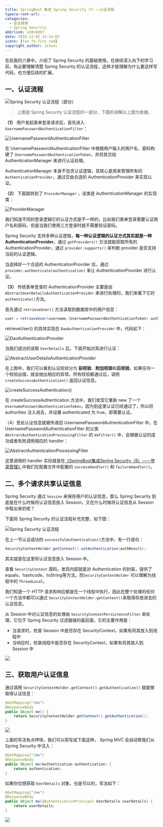 ```yaml
---
title: SpringBoot 集成 Spring Security（7）——认证流程
typora-root-url: ..
categories:
  - 安全框架
  - Spring Security
abbrlink: a28c0db7
date: 2018-12-02 14:14:03
icons: [fas fa-fire red]
copyright_author: Jitwxs
---
```


在前面的六章中，介绍了 Spring Security 的基础使用，在继续深入向下的学习前，有必要理解清楚 Spring Security 的认证流程，这样才能理解为什么要这样写代码，也方便后续的扩展。

## 一、认证流程

![Spring Security 认证流程（部分）](/images/posts/20181202095539982.png)

>上图是 Spring Security 认证流程的一部分，下面的讲解以上图为依据。

**（1）** 用户发起表单登录请求后，首先进入 `UsernamePasswordAuthenticationFilter`：

![UsernamePasswordAuthenticationFilter](/images/posts/2018120210045295.png)

在 UsernamePasswordAuthenticationFilter 中根据用户输入的用户名、密码构建了 `UsernamePasswordAuthenticationToken`，并将其交给 AuthenticationManager 来进行认证处理。

AuthenticationManager 本身不包含认证逻辑，其核心是用来管理所有的 `AuthenticationProvider`，通过交由合适的 AuthenticationProvider 来实现认证。

**（2）** 下面跳转到了 `ProviderManager` ，该类是 AuthenticationManager 的实现类：

![ProviderManager](/images/posts/20181202102203137.png)

我们知道不同的登录逻辑它的认证方式是不一样的，比如我们表单登录需要认证用户名和密码，但是当我们使用三方登录时就不需要验证密码。

Spring Security 支持多种认证逻辑，**每一种认证逻辑的认证方式其实就是一种 AuthenticationProvider**。通过 `getProviders()` 方法就能获取所有的 AuthenticationProvider，通过 `provider.supports()` 来判断 provider 是否支持当前的认证逻辑。

当选择好一个合适的 AuthenticationProvider 后，通过 `provider.authenticate(authentication)` 来让 AuthenticationProvider 进行认证。

**（3）** 传统表单登录的 AuthenticationProvider 主要是由 `AbstractUserDetailsAuthenticationProvider` 来进行处理的，我们来看下它的 `authenticate()`方法。

首先通过 `retrieveUser()` 方法读取到数据库中的用户信息：

```java
user = retrieveUser(username,(UsernamePasswordAuthenticationToken) authentication);
```

retrieveUser() 的具体实现在 `DaoAuthenticationProvider` 中，代码如下：

![DaoAuthenticationProvider](/images/posts/20181202103804350.png)

当我们成功的读取 `UserDetails` 后，下面开始对其进行认证：

![AbstractUserDetailsAuthenticationProvider](/images/posts/20181202105844461.png)

在上图中，我们可以看到认证校验分为 **前校验**、**附加校验**和**后校验**，如果任何一个校验出错，就会抛出相应的异常。所有校验都通过后，调用 `createSuccessAuthentication()` 返回认证信息。

![createSuccessAuthentication()]()

在 createSuccessAuthentication 方法中，我们发现它重新 new 了一个 `UsernamePasswordAuthenticationToken`，因为到这里认证已经通过了，所以将 authorities 注入进去，并设置 authenticated 为 true，即需要认证。

（4）至此认证信息就被传递回 UsernamePasswordAuthenticationFilter 中，在 UsernamePasswordAuthenticationFilter 的父类 `AbstractAuthenticationProcessingFilter` 的 `doFilter()` 中，会根据认证的成功或者失败调用相应的 handler：

![AbstractAuthenticationProcessingFilter](/images/posts/20181202113101881.png)

这里调用的 handler 实际就是在[《SpringBoot集成Spring Security（6）——登录管理》](/59f4016e.html)中我们在配置文件中配置的 `successHandler()` 和 `failureHandler()`。

## 二、多个请求共享认证信息

Spring Security 通过 `Session` 来保存用户的认证信息，那么 Spring Security 到底是在什么时候将认证信息放入 Session，又在什么时候将认证信息从 Session 中取出来的呢？

下面将 Spring Security 的认证流程补充完整，如下图：

![Spring Security 认证流程](/images/posts/20180630104958316.png)

在上一节认证成功的 `successfulAuthentication()`方法中，有一行语句：

```java
SecurityContextHolder.getContext().setAuthentication(authResult);
```

其实就是在这里将认证信息放入 Session 中。

查看 `SecurityContext` 源码，发现内部就是对 Authentication 的封装，提供了 equals、hashcode、toString等方法，而`SecurityContextHolder` 可以理解为线程中的 `ThreadLocal`。

我们知道一个 HTTP 请求和响应都是在一个线程中执行，因此在整个处理的任何一个方法中都可以通过 `SecurityContextHolder.getContext()`来取得存放进去的认证信息。

从 Session 中对认证信息的处理由 `SecurityContextPersistenceFilter` 来处理，它位于 Spring Security 过滤器链的最前面，它的主要作用是：

- 当请求时，检查 Session 中是否存在 SecurityContext，如果有将其放入到线程中
- 当响应时，检查线程中是否存在 SecurityContext，如果有将其放入到 Session 中

![](/images/posts/20180630114216422.png)

## 三、获取用户认证信息

通过调用 `SecurityContextHolder.getContext().getAuthentication()` 就能够取得认证信息：

```java
@GetMapping("/me")
@ResponseBody
public Object me() {
    return SecurityContextHolder.getContext().getAuthentication();
}
```

![](/images/posts/20181202140404470.png)

上面的写法有点啰嗦，我们可以简写成下面这种， Spring MVC 会自动帮我们从 Spring Security 中注入：

```java
@GetMapping("/me")
@ResponseBody
public Object me(Authentication authentication) {
    return authentication;
}
```

如果你仅想获取 `UserDetails` 对象，也是可以的，写法如下：

```java
@GetMapping("/me")
@ResponseBody
public Object me(@AuthenticationPrincipal UserDetails userDetails) {
    return userDetails;
}
```

![](/images/posts/20181202140702514.png)
